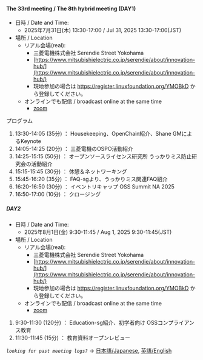 #### The 33rd meeting / The 8th hybrid meeting (DAY1)

- 日時 / Date and Time:
  - 2025年7月31日(木) 13:30-17:00 / Jul 31, 2025 13:30-17:00(JST)
- 場所 / Location
  - リアル会場(real):
    - 三菱電機株式会社 Serendie Street Yokohama
    - [https://www.mitsubishielectric.co.jp/serendie/about/innovation-hub/](https://www.mitsubishielectric.co.jp/serendie/about/innovation-hub/)
    - 現地参加の場合は https://register.linuxfoundation.org/YMOBkD から登録してください。
  - オンラインでも配信 / broadcast online at the same time
    - [zoom](https://zoom-lfx.platform.linuxfoundation.org/meeting/96349935978?password=97d03064-27bd-4b1e-8426-b48ee786163f)

プログラム
1. 13:30-14:05 (35分) ： Housekeeping、OpenChain紹介、Shane GMによるKeynote
2. 14:05-14:25 (20分) ： 三菱電機のOSPO活動紹介
3. 14:25-15:15 (50分) ： オープンソースライセンス研究所 うっかりミス防止研究会の活動紹介
4. 15:15-15:45 (30分) ： 休憩＆ネットワーキング
5. 15:45-16:20 (35分) ： FAQ-sgより、うっかりミス関連FAQ紹介
6. 16:20-16:50 (30分) ： イベントリキャップ OSS Summit NA 2025
7. 16:50-17:00 (10分) ： クロージング

##### DAY2
- 日時 / Date and Time:
  - 2025年8月1日(金) 9:30-11:45 / Aug 1, 2025 9:30-11:45(JST)
- 場所 / Location
  - リアル会場(real):
    - 三菱電機株式会社 Serendie Street Yokohama
    - [https://www.mitsubishielectric.co.jp/serendie/about/innovation-hub/](https://www.mitsubishielectric.co.jp/serendie/about/innovation-hub/)
    - 現地参加の場合は https://register.linuxfoundation.org/YMOBkD から登録してください。
  - オンラインでも配信 / broadcast online at the same time
    - [zoom](https://zoom-lfx.platform.linuxfoundation.org/meeting/96050597218?password=c8063216-159b-4a67-b4b6-07be196ae73a)

1. 9:30-11:30 (120分) ： Education-sg紹介、初学者向け OSSコンプライアンス教育
2. 11:30-11:45 (15分) ： 教育資料オープンレビュー

*`looking for past meeting logs?`* → [日本語/Japanese](https://openchain-project.github.io/OpenChain-JWG/meeting-minutes.html), [英語/English](https://openchain-project.github.io/OpenChain-JWG/meeting-minutes_en.html)  

